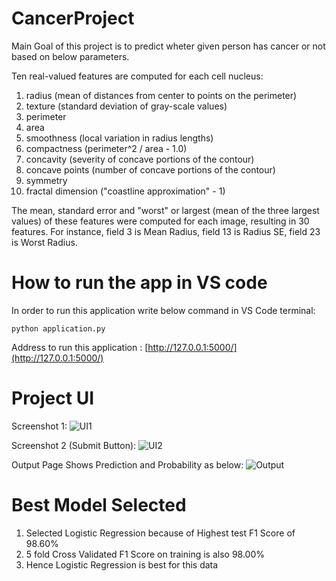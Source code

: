 # CancerProject

Main Goal of this project is to predict wheter given person has cancer or not based on below parameters.

Ten real-valued features are computed for each cell nucleus:

1. radius (mean of distances from center to points on the perimeter)
2. texture (standard deviation of gray-scale values)
3. perimeter
4. area
5. smoothness (local variation in radius lengths)
6. compactness (perimeter^2 / area - 1.0)
7. concavity (severity of concave portions of the contour)
8. concave points (number of concave portions of the contour)
9. symmetry
10. fractal dimension ("coastline approximation" - 1)

The mean, standard error and "worst" or largest (mean of the three
largest values) of these features were computed for each image,
resulting in 30 features. For instance, field 3 is Mean Radius, field
13 is Radius SE, field 23 is Worst Radius.


# How to run the app in VS code

In order to run this application write below command in VS Code terminal:

~~~
python application.py
~~~
Address to run this application : [http://127.0.0.1:5000/](http://127.0.0.1:5000/)

# Project UI

Screenshot 1: 
![UI1](./UserInterface/Screenshot1.jpg)

Screenshot 2 (Submit Button):
![UI2](./UserInterface/Screenshot2.jpg)

Output Page Shows Prediction and Probability as below:
![Output](./UserInterface/Output.jpg)

# Best Model Selected

1. Selected Logistic Regression because of Highest test F1 Score of 98.60%
2. 5 fold Cross Validated F1 Score on training is also 98.00%
3. Hence Logistic Regression is best for this data
